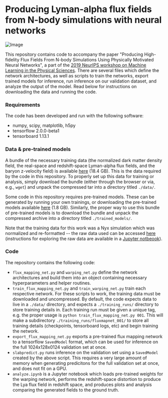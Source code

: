 # Producing Lyman-alpha flux fields from N-body simulations with neural networks 

![Image](https://drive.google.com/uc?export=view&id=1k7O7Gh3vF2kYY3qhx7NVgoUppKddbOwB)

This repository contains code to accompany the paper "Producing High-fidelity Flux Fields From N-body Simulations Using Physically Motivated Neural Networks", a part of the [2019 NeurIPS workshop on Machine Learning in the Physical Sciences](https://ml4physicalsciences.github.io/). There are several files which define the network architectures, as well as scripts to train the networks, export trained models for inference, run inference on our validation dataset, and analyze the output of the model. Read below for instructions on downloading the data and running the code.

### Requirements
The code has been developed and run with the following software:
* numpy, scipy, matplotlib, h5py
* tensorflow 2.0.0-beta1
* tensorboard 1.13.1

### Data & pre-trained models

A bundle of the necessary training data (the normalized dark matter density field, the real-space and redshift-space Lyman-alpha flux fields, and the baryon z-velocity field) is available [here](https://portal.nersc.gov/project/m3363/DM2Flux/data.tar.gz) (18.4 GB). This is the data required by the code in this repository. To properly set up this data for training or analysis, simply download the bundle (either through the browser or via, e.g., `wget`) and unpack the compressed tar into a directory titled `./data/`.

Some code in this repository requires pre-trained models. These can be generated by running your own trainings, or downloading the pre-trained models available [here](https://portal.nersc.gov/project/m3363/DM2Flux/trained_models.tar.gz) (1.8 GB). Similarly, the proper way to use this bundle of pre-trained models is to download the bundle and unpack the compressed archive into a directory titled `./trained_models/`.

Note that the training data for this work was a Nyx simulation which was normalized and re-formatted -- the raw data used can be accessed [here](https://portal.nersc.gov/project/nyx/thermal/NVB_C009_l20n1024_S12345T000/z3/NVB_C009_l20n1024_S12345T000_z3.hdf5) (instructions for exploring the raw data are available in a [Jupyter notbeook](https://portal.nersc.gov/project/nyx/thermal/HDF5_example.ipynb)). 

### Code
The repository contains the following code:
* `flux_mapping_net.py` and `warping_net.py` define the network architectures and build them into an object containing necessary hyperparameters and helper routines.
* `train_flux_mapping_net.py` and `train_warping_net.py` train each respective network. For these scripts to work,  the training data must be downloaded and uncompressed. By default, the code expects data to live in a `./data/` directory, and expects a `./training_runs/` directory to store training details in. Each training run must be given a unique tag, e.g. the proper usage is `python train_flux_mapping_net.py 001`. This will make a subdirectory `./training_runs/fluxmapnet_001/` to store all training details (checkpoints, tensorboard logs, etc) and begin training the network.
* `export_flux_mapping_net.py` exports a pre-trained flux mapping network to a tensorflow `SavedModel` format, which can be used for inference on the full 1024x128x0124 validation set at once.
* `slabpredict.py` runs inference on the validation set using a `SavedModel` created by the above script. This requires a very large amount of memory when generating predicitons for the full validation set at once, and does not fit on a GPU.
* `analyze.ipynb` is a Jupyter notebook which loads pre-trained weights for the warping network, performs the redshift-space distortion to produce the Lya flux field in redshift space, and produces plots and analysis comparing the generated fields to the ground truth.



